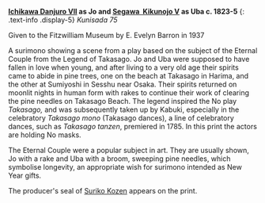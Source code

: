 **[Ichikawa Danjuro VII](/exhibition/group-8-part-3) as Jo and [Segawa  Kikunojo V](/exhibition/group-7) as Uba c. 1823-5**
{: .text-info .display-5}
_Kunisada 75_

Given to the Fitzwilliam Museum by E. Evelyn Barron in 1937

A surimono showing a scene from a play based on the subject of the Eternal Couple from the Legend of Takasago. Jo and Uba were supposed to have fallen in love when young, and after living to a very old age their spirits came to abide in pine trees, one on the beach at Takasago in Harima, and the other at Sumiyoshi in Sesshu near Osaka. Their spirits returned on moonlit nights in human form with rakes to continue their work of clearing the pine needles on Takasago Beach. The legend inspired the No play _Takasago,_ and was subsequently taken up by Kabuki, especially in the celebratory _Takasago mono_ (Takasago dances), a line of celebratory dances, such as _Takasago tanzen_, premiered in 1785. In this print the actors are holding No masks.

The Eternal Couple were a popular subject in art. They are usually shown, Jo with a rake and Uba with a broom, sweeping pine needles, which symbolise longevity, an appropriate wish for surimono intended as New Year gifts.

The producer's seal of [Suriko Kozen](/context/textP) appears on the print.

